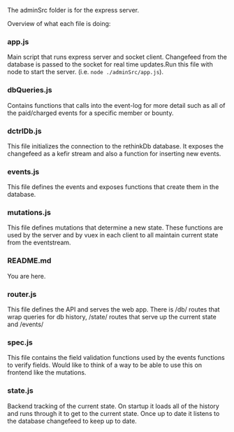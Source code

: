 The adminSrc folder is for the express server.

Overview of what each file is doing:

### app.js
Main script that runs express server and socket client. Changefeed from the database is passed to the socket for real time updates.Run this file with node to start the server. (i.e. `node ./adminSrc/app.js`).

### dbQueries.js
Contains functions that calls into the event-log for more detail such as all of the paid/charged events for a specific member or bounty.

### dctrlDb.js
This file initializes the connection to the rethinkDb database. It exposes the changefeed as a kefir stream and also a function for inserting new events.

### events.js
This file defines the events and exposes functions that create them in the database.

### mutations.js
This file defines mutations that determine a new state. These functions are used by the server and by vuex in each client to all maintain current state from the eventstream.

### README.md
You are here.

### router.js
This file defines the API and serves the web app. There is /db/ routes that wrap queries for db history, /state/ routes that serve up the current state and /events/

### spec.js
This file contains the field validation functions used by the events functions to verify fields. Would like to think of a way to be able to use this on frontend like the mutations.

### state.js
Backend tracking of the current state. On startup it loads all of the history and runs through it to get to the current state. Once up to date it listens to the database changefeed to keep up to date.

